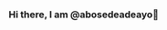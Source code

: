 ### Hi there, I am @abosedeadeayo👋

<!--
**abosedeadeayo/abosedeadeayo** is a ✨ _special_ ✨ repository because its `README.md` (this file) appears on your GitHub profile.

Here are some ideas to get you started:
I am a Data Analyst with a major interest in business analysis.
I am a graduate of Computer science from Tai Solarin University of Education and with M.Ed from the University of Lagos in Educational administration and Planning. My interest about data analytics began during my postgraduate project which involved the use of data collection through surveys and questionnaire and analysis through the use of various statistical tools.
I started her Data analytics journey with a certification in advanced Microsoft excel. I am a certified Google Data Analytics Professional and Google Business Intelligence analyst.
I am proficient in Excel, SQL, R, Power BI, Tableau, and has basic knowledge of Python.

- 🔭 I’m currently working on ...
- 🌱 I’m currently learning ...
- 👯 I’m looking to collaborate on ...
- 🤔 I’m looking for help with ...
- 💬 Ask me about ...
- 📫 How to reach me: ...
- 😄 Pronouns: ...
- ⚡ Fun fact: ...
-->
